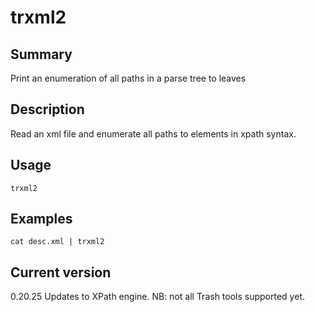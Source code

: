 # trxml2

## Summary

Print an enumeration of all paths in a parse tree to leaves

## Description

Read an xml file and enumerate all paths to elements in xpath syntax.

## Usage

    trxml2

## Examples

    cat desc.xml | trxml2

## Current version

0.20.25 Updates to XPath engine. NB: not all Trash tools supported yet.
